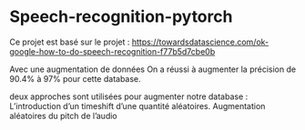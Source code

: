 # Speech-recognition-pytorch
Ce projet est basé sur le projet : https://towardsdatascience.com/ok-google-how-to-do-speech-recognition-f77b5d7cbe0b

Avec une augmentation de données On a réussi à augmenter la précision de 90.4% à 97% pour cette database. 

deux approches sont utilisées pour augmenter notre database : 
L’introduction d’un timeshift d’une quantité aléatoires.
Augmentation aléatoires du pitch de l’audio 
